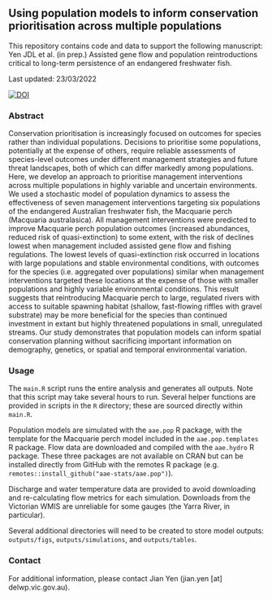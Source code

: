 ## Using population models to inform conservation prioritisation across multiple populations

This repository contains code and data to support the following manuscript:
Yen JDL et al. (in prep.) Assisted gene flow and population reintroductions critical to long-term persistence of an endangered freshwater fish.

Last updated: 23/03/2022

[![DOI](https://zenodo.org/badge/DOI/10.5281/zenodo.6378145.svg)](https://zenodo.org/badge/DOI/10.5281/zenodo.6378145.svg)


### Abstract

Conservation prioritisation is increasingly focused on outcomes for species rather than individual populations. Decisions to prioritise some populations, potentially at the expense of others, require reliable assessments of species-level outcomes under different management strategies and future threat landscapes, both of which can differ markedly among populations. Here, we develop an approach to prioritise management interventions across multiple populations in highly variable and uncertain environments. We used a stochastic model of population dynamics to assess the effectiveness of seven management interventions targeting six populations of the endangered Australian freshwater fish, the Macquarie perch (Macquaria australasica). All management interventions were predicted to improve Macquarie perch population outcomes (increased abundances, reduced risk of quasi-extinction) to some extent, with the risk of declines lowest when management included assisted gene flow and fishing regulations. The lowest levels of quasi-extinction risk occurred in locations with large populations and stable environmental conditions, with outcomes for the species (i.e. aggregated over populations) similar when management interventions targeted these locations at the expense of those with smaller populations and highly variable environmental conditions. This result suggests that reintroducing Macquarie perch to large, regulated rivers with access to suitable spawning habitat (shallow, fast-flowing riffles with gravel substrate) may be more beneficial for the species than continued investment in extant but highly threatened populations in small, unregulated streams. Our study demonstrates that population models can inform spatial conservation planning without sacrificing important information on demography, genetics, or spatial and temporal environmental variation.


### Usage

The `main.R` script runs the entire analysis and generates all outputs. Note that this script may take several hours to run. Several helper functions are provided in scripts in the `R` directory; these are sourced directly within `main.R`.

Population models are simulated with the `aae.pop` R package, with the template for the Macquarie perch model included in the `aae.pop.templates` R package. Flow data are downloaded and compiled with the `aae.hydro` R package. These three packages are not available on CRAN but can be installed directly from GitHub with the remotes R package (e.g. `remotes::install_github("aae-stats/aae.pop")`). 

Discharge and water temperature data are provided to avoid downloading and re-calculating flow metrics for each simulation. Downloads from the Victorian WMIS are unreliable for some gauges (the Yarra River, in particular).

Several additional directories will need to be created to store model outputs: `outputs/figs`, `outputs/simulations`, and `outputs/tables`.


### Contact

For additional information, please contact Jian Yen (jian.yen [at] delwp.vic.gov.au).

